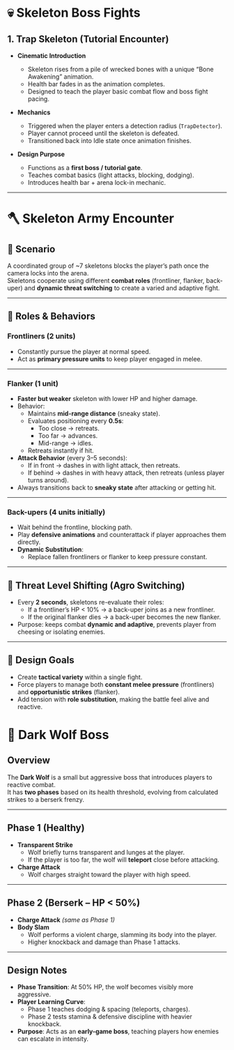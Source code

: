 # 💀 Skeleton Boss Fights

## 1. Trap Skeleton (Tutorial Encounter)
- **Cinematic Introduction**  
  - Skeleton rises from a pile of wrecked bones with a unique “Bone Awakening” animation.  
  - Health bar fades in as the animation completes.  
  - Designed to teach the player basic combat flow and boss fight pacing.  

- **Mechanics**  
  - Triggered when the player enters a detection radius (`TrapDetector`).  
  - Player cannot proceed until the skeleton is defeated.  
  - Transitioned back into Idle state once animation finishes.  

- **Design Purpose**  
  - Functions as a **first boss / tutorial gate**.  
  - Teaches combat basics (light attacks, blocking, dodging).  
  - Introduces health bar + arena lock-in mechanic.  

---

# 🪓 Skeleton Army Encounter

## 📖 Scenario
A coordinated group of ~7 skeletons blocks the player’s path once the camera locks into the arena.  
Skeletons cooperate using different **combat roles** (frontliner, flanker, back-uper) and **dynamic threat switching** to create a varied and adaptive fight.  

---

## 👥 Roles & Behaviors

### **Frontliners (2 units)**
- Constantly pursue the player at normal speed.  
- Act as **primary pressure units** to keep player engaged in melee.  

---

### **Flanker (1 unit)**
- **Faster but weaker** skeleton with lower HP and higher damage.  
- Behavior:  
  - Maintains **mid-range distance** (sneaky state).  
  - Evaluates positioning every **0.5s**:  
    - Too close → retreats.  
    - Too far → advances.  
    - Mid-range → idles.  
  - Retreats instantly if hit.  
- **Attack Behavior** (every 3–5 seconds):  
  - If in front → dashes in with light attack, then retreats.  
  - If behind → dashes in with heavy attack, then retreats (unless player turns around).  
- Always transitions back to **sneaky state** after attacking or getting hit.  

---

### **Back-upers (4 units initially)**
- Wait behind the frontline, blocking path.  
- Play **defensive animations** and counterattack if player approaches them directly.  
- **Dynamic Substitution**:  
  - Replace fallen frontliners or flanker to keep pressure constant.  

---

## 🔄 Threat Level Shifting (Agro Switching)
- Every **2 seconds**, skeletons re-evaluate their roles:  
  - If a frontliner’s HP < 10% → a back-uper joins as a new frontliner.  
  - If the original flanker dies → a back-uper becomes the new flanker.  
- Purpose: keeps combat **dynamic and adaptive**, prevents player from cheesing or isolating enemies.  

---

## 🎯 Design Goals
- Create **tactical variety** within a single fight.  
- Force players to manage both **constant melee pressure** (frontliners) and **opportunistic strikes** (flanker).  
- Add tension with **role substitution**, making the battle feel alive and reactive.

# 🐺 Dark Wolf Boss

## Overview
The **Dark Wolf** is a small but aggressive boss that introduces players to reactive combat.  
It has **two phases** based on its health threshold, evolving from calculated strikes to a berserk frenzy.  

---

## Phase 1 (Healthy)
- **Transparent Strike**  
  - Wolf briefly turns transparent and lunges at the player.  
  - If the player is too far, the wolf will **teleport** close before attacking.  
- **Charge Attack**  
  - Wolf charges straight toward the player with high speed.  

---

## Phase 2 (Berserk – HP < 50%)
- **Charge Attack** *(same as Phase 1)*  
- **Body Slam**  
  - Wolf performs a violent charge, slamming its body into the player.  
  - Higher knockback and damage than Phase 1 attacks.  

---

## Design Notes
- **Phase Transition**: At 50% HP, the wolf becomes visibly more aggressive.  
- **Player Learning Curve**:  
  - Phase 1 teaches dodging & spacing (teleports, charges).  
  - Phase 2 tests stamina & defensive discipline with heavier knockback.  
- **Purpose**: Acts as an **early-game boss**, teaching players how enemies can escalate in intensity.  


